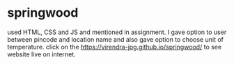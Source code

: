 # springwood
used HTML, CSS and JS and mentioned in assignment.
I gave option to user between pincode and location name and also gave option to choose unit of temperature.
click on the https://virendra-jpg.github.io/springwood/ to see website live on internet.
